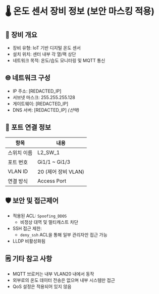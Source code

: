 # 🌡️ 온도 센서 장비 정보 (보안 마스킹 적용)

## 📍 장비 개요
- 장비 유형: IoT 기반 디지털 온도 센서
- 설치 위치: 센터 내부 각 열/랙 상단
- 네트워크 목적: 온도/습도 모니터링 및 MQTT 통신

## 🌐 네트워크 구성
- IP 주소: [REDACTED_IP]
- 서브넷 마스크: 255.255.255.128
- 게이트웨이: [REDACTED_IP]
- DNS 서버: [REDACTED_IP] *(선택)*

## 🔌 포트 연결 정보
| 항목         | 내용                    |
|--------------|-------------------------|
| 스위치 이름   | L2_SW_1                 |
| 포트 번호     | Gi1/1 ~ Gi1/3           |
| VLAN ID      | 20 (제어 장비 VLAN)     |
| 연결 방식     | Access Port             |

## 🛡️ 보안 및 접근제어
- 적용된 ACL: `Spoofing_DDOS`
  - 비정상 대역 및 멀티캐스트 차단
- SSH 접근 제한:
  - `deny_ssh` ACL을 통해 일부 관리자만 접근 가능
- LLDP 비활성화됨

## 🗒️ 기타 참고 사항
- MQTT 브로커는 내부 VLAN20 내에서 동작
- 외부로의 온도 데이터 전송은 없으며 내부 시스템만 접근
- QoS 설정은 적용되어 있지 않음

